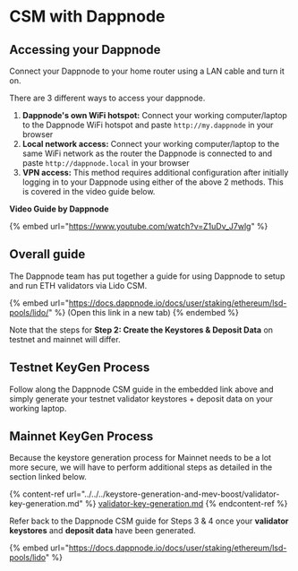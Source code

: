 # CSM with Dappnode

## Accessing your Dappnode

Connect your Dappnode to your home router using a LAN cable and turn it on.

There are 3 different ways to access your dappnode.

1. **Dappnode's own WiFi hotspot:** Connect your working computer/laptop to the Dappnode WiFi hotspot and paste `http://my.dappnode` in your browser
2. **Local network access:** Connect your working computer/laptop to the same WiFi network as the router the Dappnode is connected to and paste `http://dappnode.local` in your browser
3. **VPN access:** This method requires additional configuration after initially logging in to your Dappnode using either of the above 2 methods. This is covered in the video guide below.

**Video Guide by Dappnode**

{% embed url="https://www.youtube.com/watch?v=Z1uDv_J7wlg" %}

## Overall guide

The Dappnode team has put together a guide for using Dappnode to setup and run ETH validators via Lido CSM.

{% embed url="https://docs.dappnode.io/docs/user/staking/ethereum/lsd-pools/lido/" %}
(Open this link in a new tab)
{% endembed %}

Note that the steps for **Step 2: Create the Keystores & Deposit Data** on testnet and mainnet will differ.&#x20;

## Testnet KeyGen Process

Follow along the Dappnode CSM guide in the embedded link above and simply generate your testnet validator keystores + deposit data on your working laptop.

## Mainnet KeyGen Process

Because the keystore generation process for Mainnet needs to be a lot more secure, we will have to perform additional steps as detailed in the section linked below.

{% content-ref url="../../../keystore-generation-and-mev-boost/validator-key-generation.md" %}
[validator-key-generation.md](../../../keystore-generation-and-mev-boost/validator-key-generation.md)
{% endcontent-ref %}

Refer back to the Dappnode CSM guide for Steps 3 & 4 once your **validator keystores** and **deposit data** have been generated.

{% embed url="https://docs.dappnode.io/docs/user/staking/ethereum/lsd-pools/lido" %}
